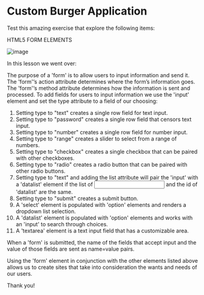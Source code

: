 # Custom Burger Application
Test this amazing exercise that explore the following items:

HTML5 FORM ELEMENTS

![image](https://user-images.githubusercontent.com/54859866/202075311-d5ba546b-109e-4530-bca8-f33cbd1b6180.png)


In this lesson we went over:

The purpose of a 'form' is to allow users to input information and send it.
The 'form'‘s action attribute determines where the form’s information goes.
The 'form'‘s method attribute determines how the information is sent and processed.
To add fields for users to input information we use the 'input' element and set the type attribute to a field of our choosing:

1. Setting type to "text" creates a single row field for text input.
2. Setting type to "password" creates a single row field that censors text input.
3. Setting type to "number" creates a single row field for number input.
4. Setting type to "range" creates a slider to select from a range of numbers.
5. Setting type to "checkbox" creates a single checkbox that can be paired with other checkboxes.
6. Setting type to "radio" creates a radio button that can be paired with other radio buttons.
7. Setting type to "text" and adding the list attribute will pair the 'input' with a 'datalist' element if the list of <input> and the id of 'datalist' are the same.
8. Setting type to "submit" creates a submit button.
9. A 'select' element is populated with 'option' elements and renders a dropdown list selection.
10. A 'datalist' element is populated with 'option' elements and works with an 'input' to search through choices.
11. A 'textarea' element is a text input field that has a customizable area.

When a 'form' is submitted, the name of the fields that accept input and the value of those fields are sent as name=value pairs.

Using the 'form' element in conjunction with the other elements listed above allows us to create sites that take into consideration the wants and needs of our users. 

Thank you!
